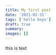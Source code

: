 ```yaml
---
title: My first post
date: '2021-01-31'
tags: ['hello boys']
draft: true
summary:
images: []
---
```


this is text 
